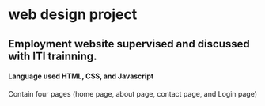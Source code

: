 # web design project 
## Employment website supervised and discussed with ITI trainning.
#### Language used HTML, CSS, and Javascript 
Contain four pages (home page, about page, contact page, and Login page)
